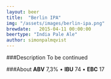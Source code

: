 ```yaml
---
layout: beer
title:  "Berlin IPA"
img: "/assets/images/berlin-ipa.png"
brewdate:   2015-04-11 00:00:00
beertype: "India Pale Ale"
author: simonpalmqvist
---
```


###Description
To be continued

###About
__ABV__ 7,3% • __IBU__ 74 • __EBC__ 17